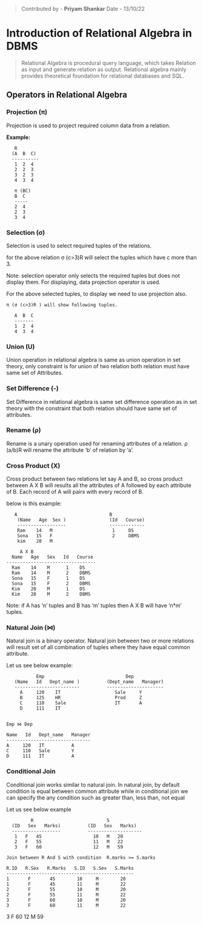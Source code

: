>Contributed by - **Priyam Shankar**
>Date - 13/10/22

# Introduction of Relational Algebra in DBMS
> Relational Algebra is procedural query language, which takes Relation as input and generate relation as output. Relational algebra mainly provides theoretical foundation for relational databases and SQL.

## Operators in Relational Algebra
### Projection (π)
Projection is used to project required column data from a relation.

**Example:**

	   R 
	  (A  B  C)    
	  ----------
	   1  2  4
	   2  2  3
	   3  2  3
	   4  3  4
	
	   π (BC) 
	   B  C
	   -----
	   2  4
	   2  3
	   3  4

### Selection (σ)
Selection is used to select required tuples of the relations.

for the above relation
σ (c>3)R
will select the tuples which have c more than 3.

Note: selection operator only selects the required tuples but does not display them. For displaying, data projection operator is used.

For the above selected tuples, to display we need to use projection also.

 	
	π (σ (c>3)R ) will show following tuples.

	   A  B  C
	   -------
	   1  2  4
	   4  3  4

### Union (U)
Union operation in relational algebra is same as union operation in set theory, only constraint is for union of two relation both relation must have same set of Attributes.

### Set Difference (-)
Set Difference in relational algebra is same set difference operation as in set theory with the constraint that both relation should have same set of attributes.

 

### Rename (ρ)
Rename is a unary operation used for renaming attributes of a relation.
ρ (a/b)R will rename the attribute ‘b’ of relation by ‘a’.

 

### Cross Product (X)

Cross product between two relations let say A and B, so cross product between A X B will results all the attributes of A followed by each attribute of B. Each record of A will pairs with every record of B.
	
below is this example:

	   A                                  B
	    (Name   Age  Sex )                (Id   Course)  
	    ------------------                -------------
	    Ram    14   M                      1     DS
	    Sona   15   F                      2     DBMS
	    kim    20   M

	     A X B
	  Name   Age   Sex   Id   Course
	---------------------------------
	  Ram    14    M      1    DS
	  Ram    14    M      2    DBMS
	  Sona   15    F      1    DS
	  Sona   15    F      2    DBMS
	  Kim    20    M      1    DS
  	  Kim    20    M      2    DBMS


Note: if A has ‘n’ tuples and B has ‘m’ tuples then A X B will have ‘n*m’ tuples.

 

### Natural Join (⋈)
Natural join is a binary operator. Natural join between two or more relations will result set of all combination of tuples where they have equal common attribute.

Let us see below example:

 
	           Emp                              Dep
	   (Name   Id   Dept_name )          (Dept_name   Manager)
	   ------------------------          ---------------------    
	     A     120    IT                    Sale     Y
	     B     125    HR                    Prod     Z
	     C     110    Sale                  IT       A
	     D     111    IT                      
	
	
	Emp ⋈ Dep
	
	Name   Id   Dept_name   Manager
	-------------------------------
	A     120   IT          A 
	C     110   Sale        Y
	D     111   IT          A


### Conditional Join

Conditional join works similar to natural join. In natural join, by default condition is equal between common attribute while in conditional join we can specify the any condition such as greater than, less than, not equal

Let us see below example

	         R                           S
	  (ID   Sex   Marks)          (ID   Sex   Marks)
	  ------------------          -------------------- 
	   1   F   45                   10   M   20
	   2   F   55                   11   M   22
	   3   F   60                   12   M   59
	 
	Join between R And S with condition  R.marks >= S.marks
	
	R.ID   R.Sex   R.Marks   S.ID   S.Sex   S.Marks
	-----------------------------------------------
	1       F       45        10     M        20
	1       F       45        11     M        22
	2       F       55        10     M        20
	2       F       55        11     M        22
	3       F       60        10     M        20
	3       F       60        11     M        22
3       F       60        12     M        59